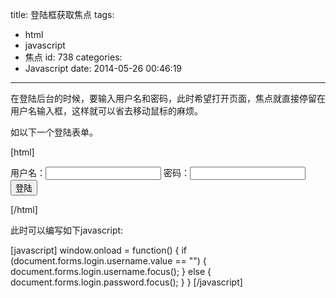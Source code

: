 title: 登陆框获取焦点
tags:
  - html
  - javascript
  - 焦点
id: 738
categories:
  - Javascript
date: 2014-05-26 00:46:19
---

在登陆后台的时候，要输入用户名和密码，此时希望打开页面，焦点就直接停留在用户名输入框，这样就可以省去移动鼠标的麻烦。

如以下一个登陆表单。

[html]
<form action="login.php" method="post" name="login">
    用户名：<input name="username" type="text" value="" />
    密码：<input name="password" type="password" />
    <input type="submit" value="登陆" />
</form>
[/html]

此时可以编写如下javascript:

[javascript]
window.onload = function() {
    if (document.forms.login.username.value == "") {
        document.forms.login.username.focus();
    } else {
        document.forms.login.password.focus();
    }
}
[/javascript]
